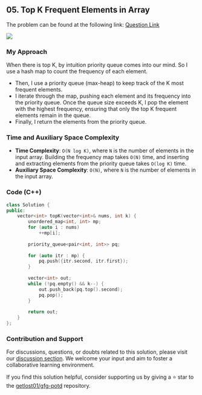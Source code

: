 ## 05. Top K Frequent Elements in Array
The problem can be found at the following link: [Question Link](https://www.geeksforgeeks.org/problems/top-k-frequent-elements-in-array/1)

![](https://badgen.net/badge/Level/Easy/green)

### My Approach

When there is top K, by intuition priority queue comes into our mind. So I use a hash map to count the frequency of each element. 
- Then, I use a priority queue (max-heap) to keep track of the K most frequent elements. 
- I iterate through the map, pushing each element and its frequency into the priority queue. Once the queue size exceeds K, I pop the element with the highest frequency, ensuring that only the top K frequent elements remain in the queue. 
- Finally, I return the elements from the priority queue.

### Time and Auxiliary Space Complexity

- **Time Complexity**: `O(N log K)`, where `N` is the number of elements in the input array. Building the frequency map takes `O(N)` time, and inserting and extracting elements from the priority queue takes `O(log K)` time.
- **Auxiliary Space Complexity**: `O(N)`, where `N` is the number of elements in the input array.

### Code (C++)
```cpp
class Solution {
public:
    vector<int> topK(vector<int>& nums, int k) {
        unordered_map<int, int> mp;
        for (auto i : nums)
            ++mp[i];
        
        priority_queue<pair<int, int>> pq;
        
        for (auto itr : mp) {
            pq.push({itr.second, itr.first});
        }
        
        vector<int> out;
        while (!pq.empty() && k--) {
            out.push_back(pq.top().second);
            pq.pop();
        }
        
        return out;
    }
};
```

### Contribution and Support

For discussions, questions, or doubts related to this solution, please visit our [discussion section](https://github.com/getlost01/gfg-potd/discussions). We welcome your input and aim to foster a collaborative learning environment.

If you find this solution helpful, consider supporting us by giving a ⭐ star to the [getlost01/gfg-potd](https://github.com/getlost01/gfg-potd) repository.